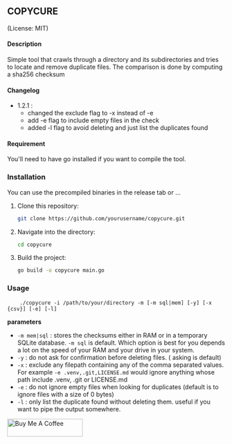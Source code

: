 ## COPYCURE
(License: MIT)

#### Description
Simple tool that crawls through a directory and its 
subdirectories and tries to locate and remove duplicate 
files. The comparison is done by computing a sha256 checksum

#### Changelog
* 1.2.1 : 
  * changed the exclude flag to -x instead of -e
  * add -e flag to include empty files in the check
  * added -l flag to avoid deleting and just list the duplicates found

#### Requirement
You'll need to have go installed if you want to compile the tool. 

### Installation
You can use the precompiled binaries in the release tab or ...

1. Clone this repository:
    ```bash
    git clone https://github.com/yourusername/copycure.git
    ```
2. Navigate into the directory:
    ```bash
    cd copycure
    ```
3. Build the project:
    ```bash
    go build -o copycure main.go
    ```
   
### Usage
``` 
    ./copycure -i /path/to/your/directory -m [-m sql|mem] [-y] [-x {csv}] [-e] [-l]                  
```
__parameters__

* `-m mem|sql` : stores the checksums either in RAM or in a temporary SQLite database. `-m sql` is default.
Which option is best for you depends a lot on the speed of your RAM and your drive in your system. 
* `-y` : do not ask for confirmation before deleting files. ( asking is default)
* `-x` : exclude any filepath containing any of the comma separated values. For example `-e .venv,.git,LICENSE.md` 
would ignore anything whose path include .venv, .git or LICENSE.md
* `-e` : do not ignore empty files when looking for duplicates (default is to ignore files with a size of 0 bytes)
* `-l` : only list the duplicate found without deleting them. useful if you want to pipe the output somewhere. 

<a href="https://www.buymeacoffee.com/socialnetwooky" target="_blank"><img src="https://cdn.buymeacoffee.com/buttons/default-orange.png" alt="Buy Me A Coffee" height="41" width="174"></a>
